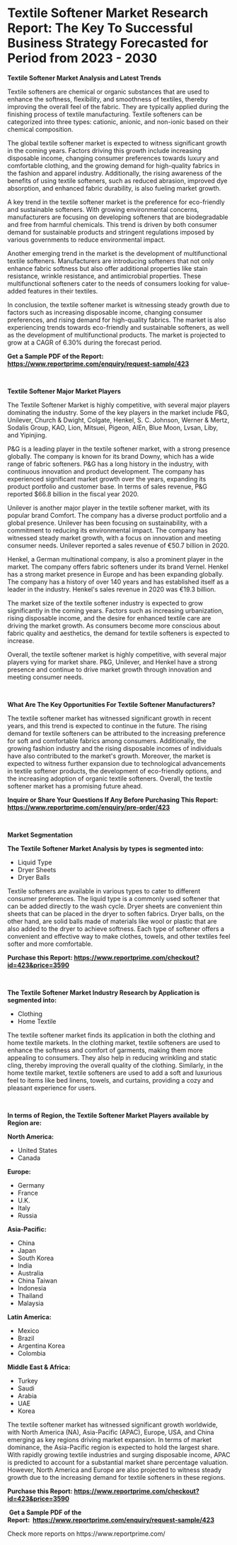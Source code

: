 <p><h1>Textile Softener Market Research Report: The Key To Successful Business Strategy Forecasted for Period from 2023 - 2030</h1></p><p><strong>Textile Softener Market Analysis and Latest Trends</strong></p>
<p><p>Textile softeners are chemical or organic substances that are used to enhance the softness, flexibility, and smoothness of textiles, thereby improving the overall feel of the fabric. They are typically applied during the finishing process of textile manufacturing. Textile softeners can be categorized into three types: cationic, anionic, and non-ionic based on their chemical composition.</p><p>The global textile softener market is expected to witness significant growth in the coming years. Factors driving this growth include increasing disposable income, changing consumer preferences towards luxury and comfortable clothing, and the growing demand for high-quality fabrics in the fashion and apparel industry. Additionally, the rising awareness of the benefits of using textile softeners, such as reduced abrasion, improved dye absorption, and enhanced fabric durability, is also fueling market growth.</p><p>A key trend in the textile softener market is the preference for eco-friendly and sustainable softeners. With growing environmental concerns, manufacturers are focusing on developing softeners that are biodegradable and free from harmful chemicals. This trend is driven by both consumer demand for sustainable products and stringent regulations imposed by various governments to reduce environmental impact.</p><p>Another emerging trend in the market is the development of multifunctional textile softeners. Manufacturers are introducing softeners that not only enhance fabric softness but also offer additional properties like stain resistance, wrinkle resistance, and antimicrobial properties. These multifunctional softeners cater to the needs of consumers looking for value-added features in their textiles.</p><p>In conclusion, the textile softener market is witnessing steady growth due to factors such as increasing disposable income, changing consumer preferences, and rising demand for high-quality fabrics. The market is also experiencing trends towards eco-friendly and sustainable softeners, as well as the development of multifunctional products. The market is projected to grow at a CAGR of 6.30% during the forecast period.</p></p>
<p><strong>Get a Sample PDF of the Report:&nbsp; <a href="https://www.reportprime.com/enquiry/request-sample/423">https://www.reportprime.com/enquiry/request-sample/423</a></strong></p>
<p>&nbsp;</p>
<p><strong>Textile Softener Major Market Players</strong></p>
<p><p>The Textile Softener Market is highly competitive, with several major players dominating the industry. Some of the key players in the market include P&G, Unilever, Church & Dwight, Colgate, Henkel, S. C. Johnson, Werner & Mertz, Sodalis Group, KAO, Lion, Mitsuei, Pigeon, AlEn, Blue Moon, Lvsan, Liby, and Yipinjing.</p><p>P&G is a leading player in the textile softener market, with a strong presence globally. The company is known for its brand Downy, which has a wide range of fabric softeners. P&G has a long history in the industry, with continuous innovation and product development. The company has experienced significant market growth over the years, expanding its product portfolio and customer base. In terms of sales revenue, P&G reported $66.8 billion in the fiscal year 2020.</p><p>Unilever is another major player in the textile softener market, with its popular brand Comfort. The company has a diverse product portfolio and a global presence. Unilever has been focusing on sustainability, with a commitment to reducing its environmental impact. The company has witnessed steady market growth, with a focus on innovation and meeting consumer needs. Unilever reported a sales revenue of €50.7 billion in 2020.</p><p>Henkel, a German multinational company, is also a prominent player in the market. The company offers fabric softeners under its brand Vernel. Henkel has a strong market presence in Europe and has been expanding globally. The company has a history of over 140 years and has established itself as a leader in the industry. Henkel's sales revenue in 2020 was €19.3 billion.</p><p>The market size of the textile softener industry is expected to grow significantly in the coming years. Factors such as increasing urbanization, rising disposable income, and the desire for enhanced textile care are driving the market growth. As consumers become more conscious about fabric quality and aesthetics, the demand for textile softeners is expected to increase.</p><p>Overall, the textile softener market is highly competitive, with several major players vying for market share. P&G, Unilever, and Henkel have a strong presence and continue to drive market growth through innovation and meeting consumer needs.</p></p>
<p>&nbsp;</p>
<p><strong>What Are The Key Opportunities For Textile Softener Manufacturers?</strong></p>
<p><p>The textile softener market has witnessed significant growth in recent years, and this trend is expected to continue in the future. The rising demand for textile softeners can be attributed to the increasing preference for soft and comfortable fabrics among consumers. Additionally, the growing fashion industry and the rising disposable incomes of individuals have also contributed to the market's growth. Moreover, the market is expected to witness further expansion due to technological advancements in textile softener products, the development of eco-friendly options, and the increasing adoption of organic textile softeners. Overall, the textile softener market has a promising future ahead.</p></p>
<p><strong>Inquire or Share Your Questions If Any Before Purchasing This Report: <a href="https://www.reportprime.com/enquiry/pre-order/423">https://www.reportprime.com/enquiry/pre-order/423</a></strong></p>
<p>&nbsp;</p>
<p><strong>Market Segmentation</strong></p>
<p><strong>The Textile Softener Market Analysis by types is segmented into:</strong></p>
<p><ul><li>Liquid Type</li><li>Dryer Sheets</li><li>Dryer Balls</li></ul></p>
<p><p>Textile softeners are available in various types to cater to different consumer preferences. The liquid type is a commonly used softener that can be added directly to the wash cycle. Dryer sheets are convenient thin sheets that can be placed in the dryer to soften fabrics. Dryer balls, on the other hand, are solid balls made of materials like wool or plastic that are also added to the dryer to achieve softness. Each type of softener offers a convenient and effective way to make clothes, towels, and other textiles feel softer and more comfortable.</p></p>
<p><strong>Purchase this Report:&nbsp;<a href="https://www.reportprime.com/checkout?id=423&price=3590">https://www.reportprime.com/checkout?id=423&price=3590</a></strong></p>
<p>&nbsp;</p>
<p><strong>The Textile Softener Market Industry Research by Application is segmented into:</strong></p>
<p><ul><li>Clothing</li><li>Home Textile</li></ul></p>
<p><p>The textile softener market finds its application in both the clothing and home textile markets. In the clothing market, textile softeners are used to enhance the softness and comfort of garments, making them more appealing to consumers. They also help in reducing wrinkling and static cling, thereby improving the overall quality of the clothing. Similarly, in the home textile market, textile softeners are used to add a soft and luxurious feel to items like bed linens, towels, and curtains, providing a cozy and pleasant experience for users.</p></p>
<p>&nbsp;</p>
<p><strong>In terms of Region, the Textile Softener Market Players available by Region are:</strong></p>
<p>
    <p> <strong> North America: </strong>
        <ul>
            <li>United States</li>
            <li>Canada</li>
        </ul>
        </p> 
    <p> <strong> Europe: </strong>
        <ul>
            <li>Germany</li>
            <li>France</li>
            <li>U.K.</li>
            <li>Italy</li>
            <li>Russia</li>
        </ul>
        </p> 
    <p> <strong> Asia-Pacific: </strong>
        <ul>
            <li>China</li>
            <li>Japan</li>
            <li>South Korea</li>
            <li>India</li>
            <li>Australia</li>
            <li>China Taiwan</li>
            <li>Indonesia</li>
            <li>Thailand</li>
            <li>Malaysia</li>
        </ul>
        </p> 
    <p> <strong> Latin America: </strong>
        <ul>
            <li>Mexico</li>
            <li>Brazil</li>
            <li>Argentina Korea</li>
            <li>Colombia</li>
        </ul>
        </p> 
    <p> <strong> Middle East & Africa: </strong>
        <ul>
            <li>Turkey</li>
            <li>Saudi</li>
            <li>Arabia</li>
            <li>UAE</li>
            <li>Korea</li>
        </ul>
    </p>
    </p>
<p><p>The textile softener market has witnessed significant growth worldwide, with North America (NA), Asia-Pacific (APAC), Europe, USA, and China emerging as key regions driving market expansion. In terms of market dominance, the Asia-Pacific region is expected to hold the largest share. With rapidly growing textile industries and surging disposable income, APAC is predicted to account for a substantial market share percentage valuation. However, North America and Europe are also projected to witness steady growth due to the increasing demand for textile softeners in these regions.</p></p>
<p><strong>Purchase this Report: <a href="https://www.reportprime.com/checkout?id=423&price=3590">https://www.reportprime.com/checkout?id=423&price=3590</a></strong></p>
<p>&nbsp;<strong>Get a Sample PDF of the Report:&nbsp;&nbsp;<a href="https://www.reportprime.com/enquiry/request-sample/423">https://www.reportprime.com/enquiry/request-sample/423</a></strong></p>
<p><strong></strong></p>
<p>Check more reports on https://www.reportprime.com/</p>